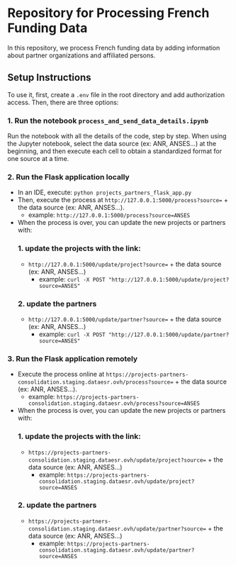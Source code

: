 # Repository for Processing French Funding Data

In this repository, we process French funding data by adding information about partner organizations and affiliated persons.

## Setup Instructions

To use it, first, create a `.env` file in the root directory and add authorization access. Then, there are three options:

### 1. Run the notebook `process_and_send_data_details.ipynb`

Run the notebook with all the details of the code, step by step. When using the Jupyter notebook, select the data source (ex: ANR, ANSES...) at the beginning, and then execute each cell to obtain a standardized format for one source at a time.

### 2. Run the Flask application locally

- In an IDE, execute: `python projects_partners_flask_app.py`
- Then, execute the process at `http://127.0.0.1:5000/process?source=` + the data source (ex: ANR, ANSES...).
  - example: `http://127.0.0.1:5000/process?source=ANSES`
- When the process is over, you can update the new projects or partners with:
  ### 1. update the projects with the link:
  - `http://127.0.0.1:5000/update/project?source=` + the data source (ex: ANR, ANSES...)
    - example: `curl -X POST "http://127.0.0.1:5000/update/project?source=ANSES"`
  ### 2. update the partners
  - `http://127.0.0.1:5000/update/partner?source=` + the data source (ex: ANR, ANSES...)
    - example: `curl -X POST "http://127.0.0.1:5000/update/partner?source=ANSES"`

### 3. Run the Flask application remotely

- Execute the process online at `https://projects-partners-consolidation.staging.dataesr.ovh/process?source=` + the data source (ex: ANR, ANSES...).
  - example: `https://projects-partners-consolidation.staging.dataesr.ovh/process?source=ANSES`
- When the process is over, you can update the new projects or partners with:
  ### 1. update the projects with the link:
  - `https://projects-partners-consolidation.staging.dataesr.ovh/update/project?source=` + the data source (ex: ANR, ANSES...)
    - example: `https://projects-partners-consolidation.staging.dataesr.ovh/update/project?source=ANSES`
  ### 2. update the partners
  - `https://projects-partners-consolidation.staging.dataesr.ovh/update/partner?source=` + the data source (ex: ANR, ANSES...)
    - example: `https://projects-partners-consolidation.staging.dataesr.ovh/update/partner?source=ANSES`
